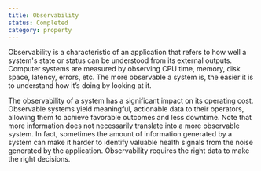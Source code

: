 ```yaml
---
title: Observability
status: Completed
category: property
---
```


Observability is a characteristic of an application that refers to 
how well a system's state or status can be understood from its external outputs. 
Computer systems are measured by observing CPU time, memory, disk space, latency, errors, etc. 
The more observable a system is, the easier it is to understand how it’s doing by looking at it.

The observability of a system has a significant impact on its operating cost. 
Observable systems yield meaningful, actionable data to their operators, 
allowing them to achieve favorable outcomes and less downtime. 
Note that more information does not necessarily translate into a more observable system. 
In fact, sometimes the amount of information generated by a system can make it harder to 
identify valuable health signals from the noise generated by the application. 
Observability requires the right data to make the right decisions. 
